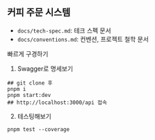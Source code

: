 ## 커피 주문 시스템

- `docs/tech-spec.md`: 테크 스펙 문서
- `docs/conventions.md`: 컨벤션, 프로젝트 철학 문서

빠르게 구경하기

1. Swagger로 명세보기

```shell
## git clone 후
pnpm i
pnpm start:dev
## http://localhost:3000/api 접속
```

2. 테스팅해보기

```shell
pnpm test --coverage
```
